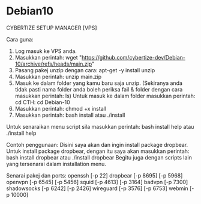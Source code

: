 # Debian10
CYBERTIZE SETUP MANAGER [VPS]

Cara guna:
1. Log masuk ke VPS anda.
2. Masukkan perintah: wget "https://github.com/cybertize-dev/Debian-10/archive/refs/heads/main.zip"
3. Pasang pakej unzip dengan cara: apt-get -y install unzip
4. Masukkan perintah: unzip main.zip
5. Masuk ke dalam folder yang kamu baru saja unzip. (Sekiranya anda tidak pasti nama folder anda boleh periksa fail & folder dengan cara masukkan perintah: ls) Untuk masuk ke dalam folder masukkan perintah: cd <folder> CTH: cd Debian-10
6. Masukkan perintah: chmod +x install
7. Masukkan perintah: bash install atau ./install

Untuk senaraikan menu script sila masukkan perintah: bash install help atau ./install help

Contoh penggunaan:
  Disini saya akan dan ingin install package dropbear. Untuk install package dropbear, dengan itu saya akan masukkan perintah: bash install dropbear atau ./install dropbear
  Begitu juga dengan scripts lain yang tersenarai dalam installation menu. 


Senarai pakej dan ports:
  openssh [-p 22]
  dropbear [-p 8695] [-p 5968]
  openvpn [-p 6545] [-p 5456]
  squid [-p 4613] [-p 3164]
  badvpn [-p 7300]
  shadowsocks [-p 6242] [-p 2426]
  wireguard [-p 3576] [-p 6753]
  webmin [-p 10000]
